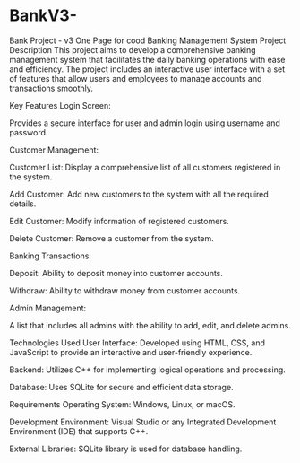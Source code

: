 # BankV3-
Bank Project - v3 One Page for cood
Banking Management System
Project Description
This project aims to develop a comprehensive banking management system that facilitates the daily banking operations with ease and efficiency. The project includes an interactive user interface with a set of features that allow users and employees to manage accounts and transactions smoothly.

Key Features
Login Screen:

Provides a secure interface for user and admin login using username and password.

Customer Management:

Customer List: Display a comprehensive list of all customers registered in the system.

Add Customer: Add new customers to the system with all the required details.

Edit Customer: Modify information of registered customers.

Delete Customer: Remove a customer from the system.

Banking Transactions:

Deposit: Ability to deposit money into customer accounts.

Withdraw: Ability to withdraw money from customer accounts.

Admin Management:

A list that includes all admins with the ability to add, edit, and delete admins.

Technologies Used
User Interface: Developed using HTML, CSS, and JavaScript to provide an interactive and user-friendly experience.

Backend: Utilizes C++ for implementing logical operations and processing.

Database: Uses SQLite for secure and efficient data storage.

Requirements
Operating System: Windows, Linux, or macOS.

Development Environment: Visual Studio or any Integrated Development Environment (IDE) that supports C++.

External Libraries: SQLite library is used for database handling.
